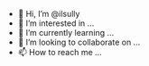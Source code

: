 - 👋 Hi, I’m @ilsully
- 👀 I’m interested in ...
- 🌱 I’m currently learning ...
- 💞️ I’m looking to collaborate on ...
- 📫 How to reach me ...

<!---
ilsully/ilsully is a ✨ special ✨ repository because its `README.md` (this file) appears on your GitHub profile.
You can click the Preview link to take a look at your changes.
--->
